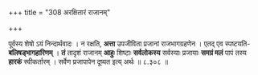 +++
title = "308 अरक्षितारं राजानम्"

+++


पूर्वस्य शेषो ऽयं निन्दार्थवादः । न रक्षति, **अत्ता** उपजीविता प्रजानां राजभागग्रहणेन । एतद् एव स्पष्टयति- **बलिषड्भागहारिणम्** । **तं** तादृशं राजानम् **आहुः** शिष्टाः **सर्वलोकस्य** सर्वस्याः प्रजायाः **समग्रं मलं** पापं तस्य **हारकं** स्वीकर्तारम् । सर्वेण प्रजापापेन दूष्यत इत्य् अर्थः ॥ ८.३०८ ॥